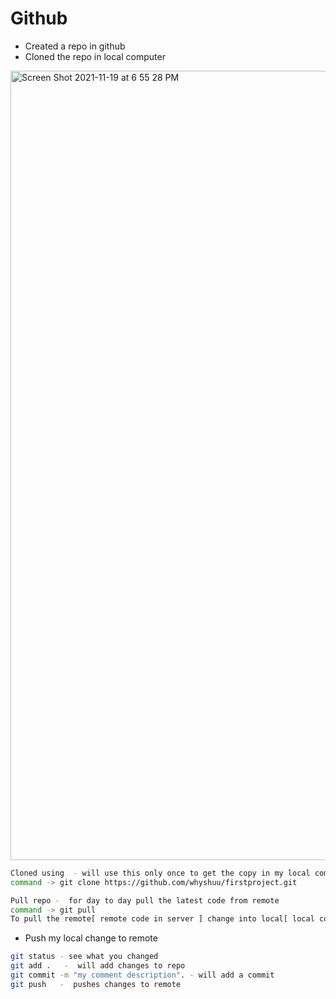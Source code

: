 # Github

- Created a repo in github
- Cloned the repo in local computer
<img width="1263" alt="Screen Shot 2021-11-19 at 6 55 28 PM" src="https://user-images.githubusercontent.com/94725289/142708383-d42158e0-f36e-47b4-89c4-a2150b9b3819.png">

```sh
Cloned using  - will use this only once to get the copy in my local computer
command -> git clone https://github.com/whyshuu/firstproject.git

```

```sh
Pull repo -  for day to day pull the latest code from remote
command -> git pull
To pull the remote[ remote code in server ] change into local[ local computer ]

```


- Push my local change to remote

```sh
git status - see what you changed
git add .   -  will add changes to repo
git commit -m "my comment description". - will add a commit
git push   -  pushes changes to remote

```

